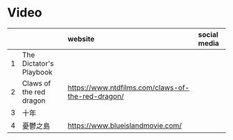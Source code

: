 # Video
|||website|social media|
|:-|:-|:-|:-|
|1|The Dictator's Playbook|
|2|Claws of the red dragon|https://www.ntdfilms.com/claws-of-the-red-dragon/|
|3|十年|
|4|憂鬱之島|https://www.blueislandmovie.com/
